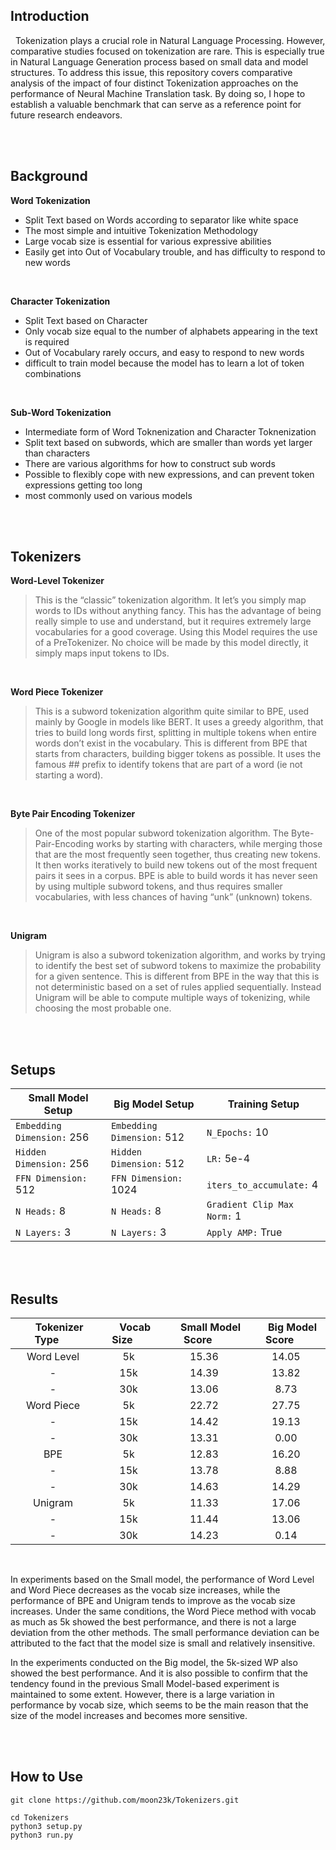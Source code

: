 ## Introduction

&nbsp; Tokenization plays a crucial role in Natural Language Processing. However, comparative studies focused on tokenization are rare. This is especially true in Natural Language Generation process based on small data and model structures.
To address this issue, this repository covers comparative analysis of the impact of four distinct Tokenization approaches on the performance of Neural Machine Translation task. By doing so, I hope to establish a valuable benchmark that can serve as a reference point for future research endeavors.

<br><br>

## Background

**Word Tokenization**
  * Split Text based on Words according to separator like white space
  * The most simple and intuitive Tokenization Methodology
  * Large vocab size is essential for various expressive abilities
  * Easily get into Out of Vocabulary trouble, and has difficulty to respond to new words
<br>

**Character Tokenization**
  * Split Text based on Character
  * Only vocab size equal to the number of alphabets appearing in the text is required
  * Out of Vocabulary rarely occurs, and easy to respond to new words
  * difficult to train model because the model has to learn a lot of token combinations
<br>

**Sub-Word Tokenization**
  * Intermediate form of Word Toknenization and Character Toknenization
  * Split text based on subwords, which are smaller than words yet larger than characters
  * There are various algorithms for how to construct sub words
  * Possible to flexibly cope with new expressions, and can prevent token expressions getting too long
  * most commonly used on various models

</br></br>


## Tokenizers

**Word-Level Tokenizer** <br>
> This is the “classic” tokenization algorithm. It let’s you simply map words to IDs without anything fancy. This has the advantage of being really simple to use and understand, but it requires extremely large vocabularies for a good coverage. Using this Model requires the use of a PreTokenizer. No choice will be made by this model directly, it simply maps input tokens to IDs.

<br>


**Word Piece Tokenizer** <br>
> This is a subword tokenization algorithm quite similar to BPE, used mainly by Google in models like BERT. It uses a greedy algorithm, that tries to build long words first, splitting in multiple tokens when entire words don’t exist in the vocabulary. This is different from BPE that starts from characters, building bigger tokens as possible. It uses the famous ## prefix to identify tokens that are part of a word (ie not starting a word).

<br>

**Byte Pair Encoding Tokenizer** <br>
> One of the most popular subword tokenization algorithm. The Byte-Pair-Encoding works by starting with characters, while merging those that are the most frequently seen together, thus creating new tokens. It then works iteratively to build new tokens out of the most frequent pairs it sees in a corpus. BPE is able to build words it has never seen by using multiple subword tokens, and thus requires smaller vocabularies, with less chances of having “unk” (unknown) tokens.

<br>

**Unigram** <br>
> Unigram is also a subword tokenization algorithm, and works by trying to identify the best set of subword tokens to maximize the probability for a given sentence. This is different from BPE in the way that this is not deterministic based on a set of rules applied sequentially. Instead Unigram will be able to compute multiple ways of tokenizing, while choosing the most probable one.

</br></br>


## Setups

| Small Model Setup | Big Model Setup | Training Setup |
|---|---|---|
| `Embedding Dimension:` 256 | `Embedding Dimension:` 512 | `N_Epochs:` 10 |
| `Hidden Dimension:` 256 | `Hidden Dimension:` 512 | `LR:` 5e-4 |
| `FFN Dimension:` 512 | `FFN Dimension:` 1024 | `iters_to_accumulate:` 4 |
| `N Heads:` 8 | `N Heads:` 8 | `Gradient Clip Max Norm:` 1 |
| `N Layers:` 3 | `N Layers:` 3 | `Apply AMP:` True |


</br></br>

## Results

| &emsp; Tokenizer Type &emsp; | &emsp; Vocab Size &emsp; | &emsp; Small Model Score &emsp; | &emsp; Big Model Score &emsp; |
|:---:|:---:|:---:|:---:|
| Word Level |  5k | 15.36 | 14.05 |
| -          | 15k | 14.39 | 13.82 |
| -          | 30k | 13.06 |  8.73 |
| Word Piece |  5k | 22.72 | 27.75 |
| -          | 15k | 14.42 | 19.13 |
| -          | 30k | 13.31 |  0.00 |
| BPE        |  5k | 12.83 | 16.20 |
| -          | 15k | 13.78 |  8.88 |
| -          | 30k | 14.63 | 14.29 |
| Unigram    |  5k | 11.33 | 17.06 |
| -          | 15k | 11.44 | 13.06 |
| -          | 30k | 14.23 |  0.14 |

<br>

In experiments based on the Small model, the performance of Word Level and Word Piece decreases as the vocab size increases, while the performance of BPE and Unigram tends to improve as the vocab size increases. Under the same conditions, the Word Piece method with vocab as much as 5k showed the best performance, and there is not a large deviation from the other methods. 
The small performance deviation can be attributed to the fact that the model size is small and relatively insensitive.

In the experiments conducted on the Big model, the 5k-sized WP also showed the best performance. And it is also possible to confirm that the tendency found in the previous Small Model-based experiment is maintained to some extent. However, there is a large variation in performance by vocab size, which seems to be the main reason that the size of the model increases and becomes more sensitive.

</br></br>

## How to Use
```
git clone https://github.com/moon23k/Tokenizers.git
```

```
cd Tokenizers
python3 setup.py
python3 run.py
```
</br>

